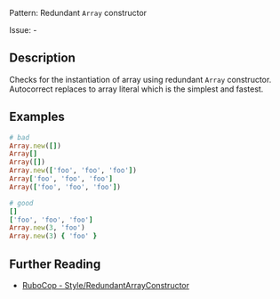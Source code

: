 Pattern: Redundant `Array` constructor

Issue: -

## Description

Checks for the instantiation of array using redundant `Array` constructor. Autocorrect replaces to array literal which is the simplest and fastest.

## Examples

```ruby
# bad
Array.new([])
Array[]
Array([])
Array.new(['foo', 'foo', 'foo'])
Array['foo', 'foo', 'foo']
Array(['foo', 'foo', 'foo'])

# good
[]
['foo', 'foo', 'foo']
Array.new(3, 'foo')
Array.new(3) { 'foo' }
```

## Further Reading

* [RuboCop - Style/RedundantArrayConstructor](https://docs.rubocop.org/rubocop/cops_style.html#styleredundantarrayconstructor)

